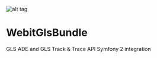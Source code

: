 ![alt tag](https://travis-ci.org/dbojdo/gls-bundle.svg?branch=master)

WebitGlsBundle
==========

GLS ADE and GLS Track &amp; Trace API Symfony 2 integration
